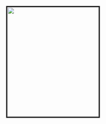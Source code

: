 <html>
<head>
<title> Home </title>
<style>
img{border:solid;height:300px;width:250px;
html{text-align:center;}
</style> </head>
<body>
<img src="https://lh3.googleusercontent.com/proxy/mLtowS6dcU9gM6Mr6fqujYzK787x0ZhnTw34C4fG-Bp628j1A-bvFkZIBwhvyKVui-8Voshu_ePuSAOvp9FLMcdFO0lta1APxn-yxdpacRk5lk6TuqEz_I56bi8">
</body> </html>
